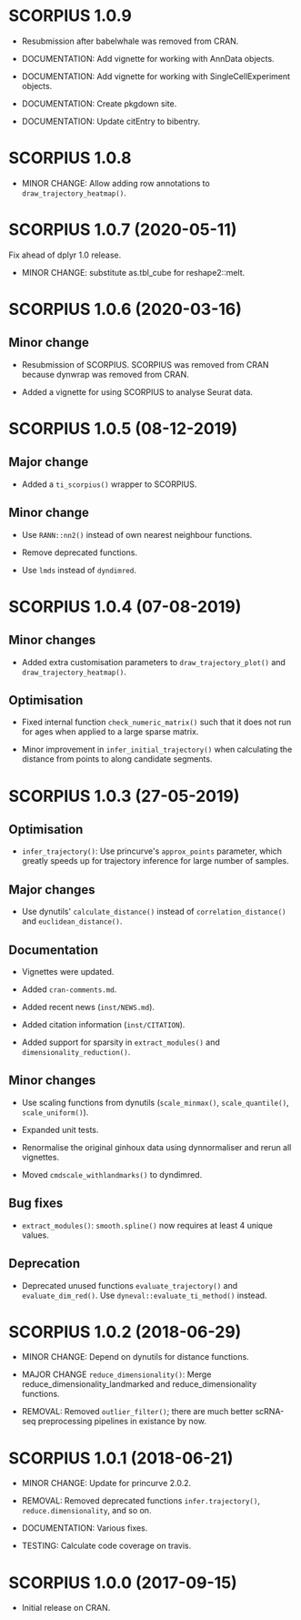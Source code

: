 # SCORPIUS 1.0.9

* Resubmission after babelwhale was removed from CRAN.

* DOCUMENTATION: Add vignette for working with AnnData objects.

* DOCUMENTATION: Add vignette for working with SingleCellExperiment objects.

* DOCUMENTATION: Create pkgdown site.

* DOCUMENTATION: Update citEntry to bibentry.

# SCORPIUS 1.0.8

* MINOR CHANGE: Allow adding row annotations to `draw_trajectory_heatmap()`.

# SCORPIUS 1.0.7 (2020-05-11)

Fix ahead of dplyr 1.0 release.

* MINOR CHANGE: substitute as.tbl_cube for reshape2::melt.

# SCORPIUS 1.0.6 (2020-03-16)

## Minor change

 * Resubmission of SCORPIUS. SCORPIUS was removed from CRAN because 
   dynwrap was removed from CRAN.
   
 * Added a vignette for using SCORPIUS to analyse Seurat data.

# SCORPIUS 1.0.5 (08-12-2019)

## Major change
 * Added a `ti_scorpius()` wrapper to SCORPIUS.
   
## Minor change
 * Use `RANN::nn2()` instead of own nearest neighbour functions. 
 
 * Remove deprecated functions.
 
 * Use `lmds` instead of `dyndimred`.

# SCORPIUS 1.0.4 (07-08-2019)

## Minor changes
 
 * Added extra customisation parameters to `draw_trajectory_plot()` and `draw_trajectory_heatmap()`.
 
## Optimisation

 * Fixed internal function `check_numeric_matrix()` such that it does not run for ages when applied to 
   a large sparse matrix.
   
 * Minor improvement in `infer_initial_trajectory()` when calculating the distance from points to 
   along candidate segments.

# SCORPIUS 1.0.3 (27-05-2019)

## Optimisation

 * `infer_trajectory()`: Use princurve's `approx_points` parameter, which greatly speeds up
   for trajectory inference for large number of samples.
   
## Major changes

 * Use dynutils' `calculate_distance()` instead of `correlation_distance()` and `euclidean_distance()`.
   
## Documentation

 * Vignettes were updated.

 * Added `cran-comments.md`.
 
 * Added recent news (`inst/NEWS.md`).
 
 * Added citation information (`inst/CITATION`).
 
 * Added support for sparsity in `extract_modules()` and `dimensionality_reduction()`.
 
## Minor changes

 * Use scaling functions from dynutils (`scale_minmax()`, `scale_quantile()`, `scale_uniform()`).
 
 * Expanded unit tests.
 
 * Renormalise the original ginhoux data using dynnormaliser and rerun all vignettes. 
 
 * Moved `cmdscale_withlandmarks()` to dyndimred.
 
## Bug fixes
 
 * `extract_modules()`: `smooth.spline()` now requires at least 4 unique values.
 
## Deprecation

 * Deprecated unused functions `evaluate_trajectory()` and `evaluate_dim_red()`.
   Use `dyneval::evaluate_ti_method()` instead.


# SCORPIUS 1.0.2 (2018-06-29)

 * MINOR CHANGE: Depend on dynutils for distance functions.
 
 * MAJOR CHANGE `reduce_dimensionality()`: Merge reduce_dimensionality_landmarked
   and reduce_dimensionality functions.

 * REMOVAL: Removed `outlier_filter()`; there are much better scRNA-seq preprocessing
   pipelines in existance by now.

# SCORPIUS 1.0.1 (2018-06-21)

 * MINOR CHANGE: Update for princurve 2.0.2.

 * REMOVAL: Removed deprecated functions `infer.trajectory()`, `reduce.dimensionality`, and so on.

 * DOCUMENTATION: Various fixes.

 * TESTING: Calculate code coverage on travis.
 
# SCORPIUS 1.0.0 (2017-09-15)

 * Initial release on CRAN.
